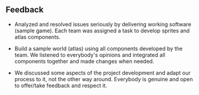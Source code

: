 ## Feedback

* Analyzed and resolved issues seriously by delivering working software (sample game). Each team was assigned a task to develop sprites and atlas components.

* Build a sample world (atlas) using all components developed by the team. We listened to everybody's opinions and integrated all components together and made changes when needed.

* We discussed some aspects of the project development and adapt our process to it, not the other way around. Everybody is genuine and open to offer/take feedback and respect it.
